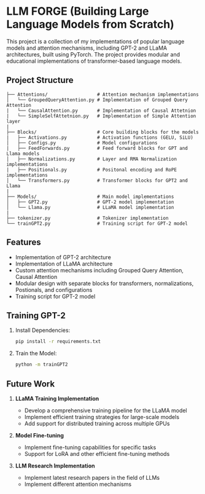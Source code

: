 # LLM FORGE (Building Large Language Models from Scratch)

This project is a collection of my implementations of popular language models and attention mechanisms, including GPT-2 and LLaMA architectures, built using PyTorch. The project provides modular and educational implementations of transformer-based language models.

## Project Structure

```
├── Attentions/                  # Attention mechanism implementations
│   └── GroupedQueryAttention.py # Implementation of Grouped Query Attention
|   └── CausalAttention.py       # Implementation of Causal Attetnion
|   └── SimpleSelfAttetnion.py   # Implementation of Simple Attention layer
|
├── Blocks/                      # Core building blocks for the models
|   ├── Activations.py           # Activation functions (GELU, SiLU)
│   ├── Configs.py               # Model configurations
|   ├── FeedForwards.py          # Feed forward blocks for GPT and Llama models
│   ├── Normalizations.py        # Layer and RMA Normalization implementations
|   ├── Positionals.py           # Positonal encoding and RoPE implementations
│   └── Transformers.py          # Transformer blocks for GPT2 and Llama
|
├── Models/                      # Main model implementations
│   ├── GPT2.py                  # GPT-2 model implementation
│   └── Llama.py                 # LLaMA model implementation
|
├── tokenizer.py                 # Tokenizer implementation
└── trainGPT2.py                 # Training script for GPT-2 model
```

## Features

- Implementation of GPT-2 architecture
- Implementation of LLaMA architecture
- Custom attention mechanisms including Grouped Query Attention, Causal Attention
- Modular design with separate blocks for transformers, normalizations, Postionals, and configurations
- Training script for GPT-2 model


## Training GPT-2

1. Install Dependencies:
   ```bash
   pip install -r requirements.txt

2. Train the Model:
    ```bash
    python -m trainGPT2

## Future Work

1. **LLaMA Training Implementation**
   - Develop a comprehensive training pipeline for the LLaMA model
   - Implement efficient training strategies for large-scale models
   - Add support for distributed training across multiple GPUs

2. **Model Fine-tuning**
   - Implement fine-tuning capabilities for specific tasks
   - Support for LoRA and other efficient fine-tuning methods

3. **LLM Research Implementation**
   - Implement latest research papers in the field of LLMs
   - Implement different attention mechanisms

